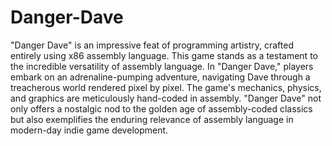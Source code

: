 # Danger-Dave

"Danger Dave" is an impressive feat of programming artistry, crafted entirely using x86 assembly language. This game stands as a testament to the incredible versatility of assembly language. In "Danger Dave," players embark on an adrenaline-pumping adventure, navigating Dave through a treacherous world rendered pixel by pixel. The game's mechanics, physics, and graphics are meticulously hand-coded in assembly. "Danger Dave" not only offers a nostalgic nod to the golden age of assembly-coded classics but also exemplifies the enduring relevance of assembly language in modern-day indie game development.
